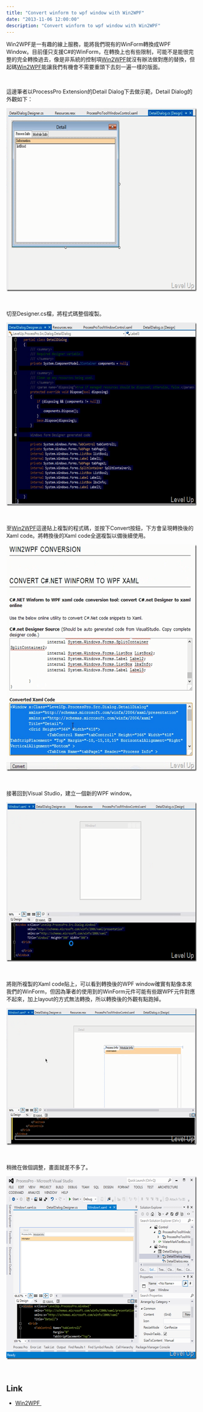 ```yaml
---
title: "Convert winform to wpf window with Win2WPF"
date: "2013-11-06 12:00:00"
description: "Convert winform to wpf window with Win2WPF"
---
```


<p>Win2WPF</a>是一有趣的線上服務，能將我們現有的WinForm轉換成WPF Window。目前僅只支援C#的WinForm，在轉換上也有些限制，可能不是能很完整的完全轉換過去，像是非系統的控制項<a href="http://www.win2wpf.com/" target="_blank">Win2WPF</a>就沒有辦法做對應的替換，但起碼<a href="http://www.win2wpf.com/" target="_blank">Win2WPF</a>能讓我們有機會不需要重頭下去刻一遍一樣的版面。</p>  <p> </p>  <p>這邊筆者以ProcessPro Extension的Detail Dialog下去做示範，Detail Dialog的外觀如下：</p>  <p><a href="http://files.dotblogs.com.tw/larrynung/1306/e82a070a53a8_8D1A/image_10.png"><img style="border-top: 0px; border-right: 0px; border-bottom: 0px; border-left: 0px" border="0" alt="image" src="\images\posts\26fb554d-3681-4810-b996-2688499bc97c\image_thumb_4.png" width="635" height="484" /></a></p>  <p> </p>  <p>切至Designer.cs檔，將程式碼整個複製。</p>  <p><a href="http://files.dotblogs.com.tw/larrynung/1306/e82a070a53a8_8D1A/image_12.png"><img style="border-top: 0px; border-right: 0px; border-bottom: 0px; border-left: 0px" border="0" alt="image" src="\images\posts\26fb554d-3681-4810-b996-2688499bc97c\image_thumb_5.png" width="630" height="484" /></a> </p>  <p> </p>  <p>至<a href="http://www.win2wpf.com/" target="_blank">Win2WPF</a>這邊貼上複製的程式碼，並按下Convert按鈕，下方會呈現轉換後的Xaml code。將轉換後的Xaml code全選複製以備後續使用。</p>  <p><a href="http://files.dotblogs.com.tw/larrynung/1306/e82a070a53a8_8D1A/image_4.png"><img style="border-top: 0px; border-right: 0px; border-bottom: 0px; border-left: 0px" border="0" alt="image" src="\images\posts\26fb554d-3681-4810-b996-2688499bc97c\image_thumb_1.png" width="610" height="598" /></a> </p>  <p> </p>  <p>接著回到Visual Studio，建立一個新的WPF window。</p>  <p><a href="http://files.dotblogs.com.tw/larrynung/1306/e82a070a53a8_8D1A/image_6.png"><img style="border-top: 0px; border-right: 0px; border-bottom: 0px; border-left: 0px" border="0" alt="image" src="\images\posts\26fb554d-3681-4810-b996-2688499bc97c\image_thumb_2.png" width="644" height="421" /></a> </p>  <p> </p>  <p>將剛所複製的Xaml code貼上，可以看到轉換後的WPF window確實有點像本來我們的WinForm，但因為筆者的使用到的WinForm元件可能有些跟WPF元件對應不起來，加上layout的方式無法轉換，所以轉換後的外觀有點跑掉。</p>  <p><a href="http://files.dotblogs.com.tw/larrynung/1306/e82a070a53a8_8D1A/image_8.png"><img style="border-top: 0px; border-right: 0px; border-bottom: 0px; border-left: 0px" border="0" alt="image" src="\images\posts\26fb554d-3681-4810-b996-2688499bc97c\image_thumb_3.png" width="644" height="362" /></a> </p>  <p> </p>  <p>稍微在做個調整，畫面就差不多了。</p>  <p><a href="http://files.dotblogs.com.tw/larrynung/1306/e82a070a53a8_8D1A/image_2.png"><img style="border-top: 0px; border-right: 0px; border-bottom: 0px; border-left: 0px" border="0" alt="image" src="\images\posts\26fb554d-3681-4810-b996-2688499bc97c\image_thumb.png" width="606" height="484" /></a></p>  <p> </p>  <h2>Link</h2>  <ul>   <li><a href="http://www.win2wpf.com/" target="_blank">Win2WPF </li> </ul>
